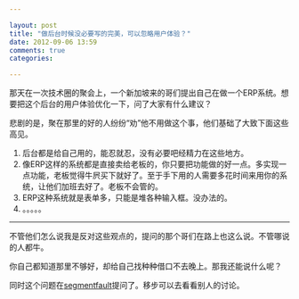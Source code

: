 ```yaml
---

layout: post
title: "做后台时候没必要写的完美，可以忽略用户体验？"
date: 2012-09-06 13:59
comments: true
categories: 

---
```


那天在一次技术圈的聚会上，一个新加坡来的哥们提出自己在做一个ERP系统。想要把这个后台的用户体验优化一下，问了大家有什么建议？

悲剧的是，聚在那里的好的人纷纷“劝”他不用做这个事，他们基础了大致下面这些高见。

1. 后台都是给自己用的，能忍就忍，没有必要吧经精力在这些地方。
2. 像ERP这样的系统都是直接卖给老板的，你只要把功能做的好一点。多实现一点功能，老板觉得牛屄买下就好了。至于手下用的人需要多花时间来用你的系统，让他们加班去好了。老板不会管的。
3. ERP这种系统就是表单多，只能是堆各种输入框。没办法的。
4. 。。。。。


<!-- more -->

---

不管他们怎么说我是反对这些观点的，提问的那个哥们在路上也这么说。不管哪说的人都牛。

你自己都知道那里不够好，却给自己找种种借口不去晚上。那我还能说什么呢？

同时这个问题在[segmentfault][segmentfault]提问了。移步可以去看看别人的讨论。


[segmentfault]: https://https://segmentfault.com/q/1010000000116642